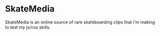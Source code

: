 # SkateMedia
SkateMedia is an online source of rare skateboarding clips that i'm making to test my js/css skills.
